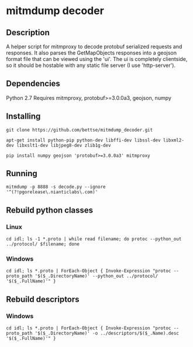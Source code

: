 
# mitmdump decoder

## Description

A helper script for mitmproxy to decode protobuf serialized requests and responses.
It also parses the GetMapObjects responses into a geojson format file that can be viewed using the 'ui'.  The ui is completely clientside, so it should be hostable with any static file server (I use 'http-server').

## Dependencies

Python 2.7
Requires mitmproxy, protobuf>=3.0.0a3, geojson, numpy

## Installing

```
git clone https://github.com/bettse/mitmdump_decoder.git

apt-get install python-pip python-dev libffi-dev libssl-dev libxml2-dev libxslt1-dev libjpeg8-dev zlib1g-dev

pip install numpy geojson 'protobuf>=3.0.0a3' mitmproxy
```

## Running

`mitmdump -p 8888 -s decode.py --ignore '^(?!pgorelease\.nianticlabs\.com)'`

## Rebuild python classes

### Linux

```
cd idl; ls -1 *.proto | while read filename; do protoc --python_out ../protocol/ $filename; done
```

### Windows

```
cd idl; ls *.proto | ForEach-Object { Invoke-Expression "protoc --proto_path '$($_.DirectoryName)' --python_out ../protocol/ '$($_.FullName)'" }
```


## Rebuild descriptors

### Windows

```
cd idl; ls *.proto | ForEach-Object { Invoke-Expression "protoc --proto_path '$($_.DirectoryName)' -o ../descriptors/$($_.Name).desc '$($_.FullName)'" }
```
